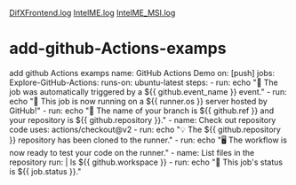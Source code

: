 [DifXFrontend.log](https://github.com/Harryelric/add-github-Actions-examps/files/6961106/DifXFrontend.log)
[IntelME.log](https://github.com/Harryelric/add-github-Actions-examps/files/6961107/IntelME.log)
[IntelME_MSI.log](https://github.com/Harryelric/add-github-Actions-examps/files/6961108/IntelME_MSI.log)
# add-github-Actions-examps
add github Actions examps
name: GitHub Actions Demo
on: [push]
jobs:
  Explore-GitHub-Actions:
    runs-on: ubuntu-latest
    steps:
      - run: echo "🎉 The job was automatically triggered by a ${{ github.event_name }} event."
      - run: echo "🐧 This job is now running on a ${{ runner.os }} server hosted by GitHub!"
      - run: echo "🔎 The name of your branch is ${{ github.ref }} and your repository is ${{ github.repository }}."
      - name: Check out repository code
        uses: actions/checkout@v2
      - run: echo "💡 The ${{ github.repository }} repository has been cloned to the runner."
      - run: echo "🖥️ The workflow is now ready to test your code on the runner."
      - name: List files in the repository
        run: |
          ls ${{ github.workspace }}
      - run: echo "🍏 This job's status is ${{ job.status }}."
